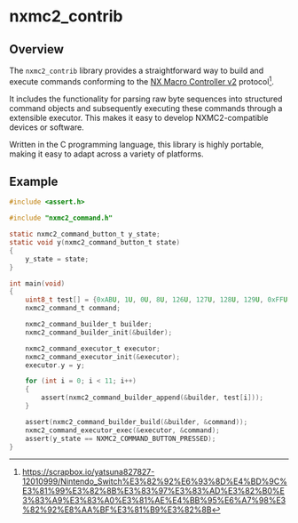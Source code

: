 # nxmc2_contrib

## Overview

The `nxmc2_contrib` library provides a straightforward way to build and execute commands conforming to the [NX Macro Controller v2](https://blog.bzl-web.com/entry/2020/01/20/165719) protocol[^1].

It includes the functionality for parsing raw byte sequences into structured command objects and subsequently executing these commands through a extensible executor. This makes it easy to develop NXMC2-compatible devices or software.

Written in the C programming language, this library is highly portable, making it easy to adapt across a variety of platforms.

[^1]: https://scrapbox.io/yatsuna827827-12010999/Nintendo_Switch%E3%82%92%E6%93%8D%E4%BD%9C%E3%81%99%E3%82%8B%E3%83%97%E3%83%AD%E3%82%B0%E3%83%A9%E3%83%A0%E3%81%AE%E4%BB%95%E6%A7%98%E3%82%92%E8%AA%BF%E3%81%B9%E3%82%8B

## Example

```c
#include <assert.h>

#include "nxmc2_command.h"

static nxmc2_command_button_t y_state;
static void y(nxmc2_command_button_t state)
{
    y_state = state;
}

int main(void)
{
    uint8_t test[] = {0xABU, 1U, 0U, 8U, 126U, 127U, 128U, 129U, 0xFFU, 0xFEU, 0xFDU};
    nxmc2_command_t command;

    nxmc2_command_builder_t builder;
    nxmc2_command_builder_init(&builder);

    nxmc2_command_executor_t executor;
    nxmc2_command_executor_init(&executor);
    executor.y = y;

    for (int i = 0; i < 11; i++)
    {
        assert(nxmc2_command_builder_append(&builder, test[i]));
    }

    assert(nxmc2_command_builder_build(&builder, &command));
    nxmc2_command_executor_exec(&executor, &command);
    assert(y_state == NXMC2_COMMAND_BUTTON_PRESSED);
}
```